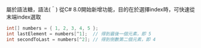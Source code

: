 屬於語法糖，語法(＾)
從C# 8.0開始新增功能，目的在於選擇index時，可快速從末端index選取

``` csharp
int[] numbers = { 1, 2, 3, 4, 5 };
int lastElement = numbers[^1];  // 得到最後一個元素，即 5
int secondToLast = numbers[^2]; // 得到倒數第二個元素，即 4
```